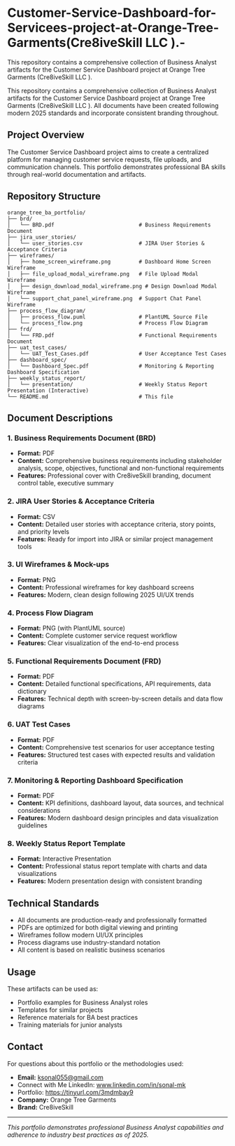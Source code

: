 # Customer-Service-Dashboard-for-Servicees-project-at-Orange-Tree-Garments(Cre8iveSkill LLC ).-
This repository contains a comprehensive collection of Business Analyst artifacts for the Customer Service Dashboard project at Orange Tree Garments (Cre8iveSkill LLC ).

This repository contains a comprehensive collection of Business Analyst artifacts for the Customer Service Dashboard project at Orange Tree Garments (Cre8iveSkill LLC ). All documents have been created following modern 2025 standards and incorporate consistent branding throughout.




## Project Overview

The Customer Service Dashboard project aims to create a centralized platform for managing customer service requests, file uploads, and communication channels. This portfolio demonstrates professional BA skills through real-world documentation and artifacts.

## Repository Structure

```
orange_tree_ba_portfolio/
├── brd/
│   └── BRD.pdf                           # Business Requirements Document
├── jira_user_stories/
│   └── user_stories.csv                  # JIRA User Stories & Acceptance Criteria
├── wireframes/
│   ├── home_screen_wireframe.png         # Dashboard Home Screen Wireframe
│   ├── file_upload_modal_wireframe.png   # File Upload Modal Wireframe
│   ├── design_download_modal_wireframe.png # Design Download Modal Wireframe
│   └── support_chat_panel_wireframe.png  # Support Chat Panel Wireframe
├── process_flow_diagram/
│   ├── process_flow.puml                 # PlantUML Source File
│   └── process_flow.png                  # Process Flow Diagram
├── frd/
│   └── FRD.pdf                           # Functional Requirements Document
├── uat_test_cases/
│   └── UAT_Test_Cases.pdf                # User Acceptance Test Cases
├── dashboard_spec/
│   └── Dashboard_Spec.pdf                # Monitoring & Reporting Dashboard Specification
├── weekly_status_report/
│   └── presentation/                     # Weekly Status Report Presentation (Interactive)
└── README.md                             # This file
```

## Document Descriptions

### 1. Business Requirements Document (BRD)
- **Format:** PDF
- **Content:** Comprehensive business requirements including stakeholder analysis, scope, objectives, functional and non-functional requirements
- **Features:** Professional cover with Cre8iveSkill branding, document control table, executive summary

### 2. JIRA User Stories & Acceptance Criteria
- **Format:** CSV
- **Content:** Detailed user stories with acceptance criteria, story points, and priority levels
- **Features:** Ready for import into JIRA or similar project management tools

### 3. UI Wireframes & Mock-ups
- **Format:** PNG
- **Content:** Professional wireframes for key dashboard screens
- **Features:** Modern, clean design following 2025 UI/UX trends

### 4. Process Flow Diagram
- **Format:** PNG (with PlantUML source)
- **Content:** Complete customer service request workflow
- **Features:** Clear visualization of the end-to-end process

### 5. Functional Requirements Document (FRD)
- **Format:** PDF
- **Content:** Detailed functional specifications, API requirements, data dictionary
- **Features:** Technical depth with screen-by-screen details and data flow diagrams

### 6. UAT Test Cases
- **Format:** PDF
- **Content:** Comprehensive test scenarios for user acceptance testing
- **Features:** Structured test cases with expected results and validation criteria

### 7. Monitoring & Reporting Dashboard Specification
- **Format:** PDF
- **Content:** KPI definitions, dashboard layout, data sources, and technical considerations
- **Features:** Modern dashboard design principles and data visualization guidelines

### 8. Weekly Status Report Template
- **Format:** Interactive Presentation
- **Content:** Professional status report template with charts and data visualizations
- **Features:** Modern presentation design with consistent branding

## Technical Standards

- All documents are production-ready and professionally formatted
- PDFs are optimized for both digital viewing and printing
- Wireframes follow modern UI/UX principles
- Process diagrams use industry-standard notation
- All content is based on realistic business scenarios

## Usage

These artifacts can be used as:
- Portfolio examples for Business Analyst roles
- Templates for similar projects
- Reference materials for BA best practices
- Training materials for junior analysts

## Contact

For questions about this portfolio or the methodologies used:
- **Email:** ksonal055@gmail.com
- Connect with Me LinkedIn: www.linkedin.com/in/sonal-mk
- Portfolio: https://tinyurl.com/3mdmbay9
- **Company:** Orange Tree Garments
- **Brand:** Cre8iveSkill

---

*This portfolio demonstrates professional Business Analyst capabilities and adherence to industry best practices as of 2025.*

